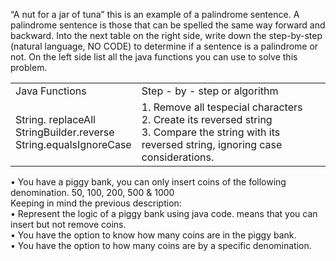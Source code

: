 “A nut for a jar of tuna” this is an example of a palindrome sentence. 
A palindrome sentence is those that can be spelled the same way forward and backward. 
Into the next table on the right side, write down the step-by-step (natural language, NO CODE) 
to determine if a sentence is a palindrome or not. On the left side list all the java functions you can use to solve this problem.
<table><tr><td>
Java Functions</td><td>	Step - by - step or algorithm</td></tr><tr><td>
String. replaceAll</br>
StringBuilder.reverse</br>
String.equalsIgnoreCase	</td><td>1.	Remove all tespecial characters</br>
2.	Create its reversed string</br>
3.	Compare the string with its reversed string, ignoring case considerations.
</td></tr>
</table>
•	You have a piggy bank, you can only insert coins of the following denomination.
50, 100, 200, 500 & 1000</br>
Keeping in mind the previous description:</br>
•	Represent the logic of a piggy bank using java code. means that you can insert but not remove coins.</br>
•	You have the option to know how many coins are in the piggy bank.</br>
•	You have the option to how many coins are by a specific denomination.

